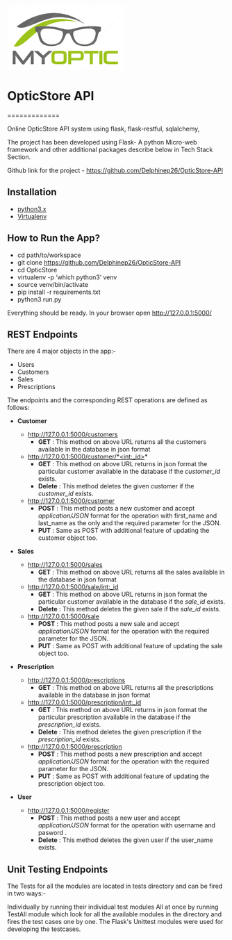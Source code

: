 ﻿![GitHub Logo](/img/logo.png)
# OpticStore API
=============

Online OpticStore API system using flask, flask-restful, sqlalchemy,


The project has been developed using Flask- A python Micro-web framework
and other additional packages describe below in Tech Stack Section.

Github link for the project - <https://github.com/Delphinep26/OpticStore-API>

Installation
------------

-   [python3.x](http://www.python.org)
-   [Virtualenv](https://virtualenv.pypa.io/en/stable/)

How to Run the App?
-------------------

-   cd path/to/workspace
-   git clone <https://github.com/Delphinep26/OpticStore-API>
-   cd OpticStore
-   virtualenv -p ‘which python3’ venv
-   source venv/bin/activate
-   pip install -r requirements.txt
-   python3 run.py

Everything should be ready. In your browser open
<http://127.0.0.1:5000/>

REST Endpoints
--------------

There are 4 major objects in the app:-

-   Users
-   Customers
-   Sales
-   Prescriptions

The endpoints and the corresponding REST operations are defined as
follows:

-   **Customer**
    -   http://127.0.0.1:5000/customers
        -   **GET** : This method on above URL returns all the
            customers available in the database in json format
    -   http://127.0.0.1:5000/customer/*<int:_id>*
         -   **GET** : This method on above URL returns in json format
         the particular customer available in the database if
         the *customer\_id* exists.
        -   **Delete** : This method deletes the given customer if the
         *customer\_id* exists.
    -   http://127.0.0.1:5000/customer
        -   **POST** : This method posts a new customer and accept
            *application/JSON* format for the operation with first_name
             and last_name as the only and the required parameter for the JSON.
        -   **PUT** : Same as POST with additional feature of updating
            the customer object too.

-   **Sales**
    -   http://127.0.0.1:5000/sales
        -   **GET** : This method on above URL returns all the
            sales available in the database in json format
    -   http://127.0.0.1:5000/sale/<int:_id>
         -   **GET** : This method on above URL returns in json format
         the particular customer available in the database if
         the *sale\_id* exists.
        -   **Delete** : This method deletes the given sale if the
         *sale\_id* exists.
    -   http://127.0.0.1:5000/sale
        -   **POST** : This method posts a new sale and accept
            *application/JSON* format for the operation with
            the required parameter for the JSON.
        -   **PUT** : Same as POST with additional feature of updating
            the sale object too.

-   **Prescription**
    -   http://127.0.0.1:5000/prescriptions
        -   **GET** : This method on above URL returns all the
            prescriptions available in the database in json format
    -   http://127.0.0.1:5000/prescription/<int:_id>
         -   **GET** : This method on above URL returns in json format
         the particular prescription available in the database if
         the *prescription\_id* exists.
        -   **Delete** : This method deletes the given prescription if the
         *prescription\_id* exists.
    -   http://127.0.0.1:5000/prescription
        -   **POST** : This method posts a new prescription and accept
            *application/JSON* format for the operation with
            the required parameter for the JSON.
        -   **PUT** : Same as POST with additional feature of updating
            the prescription object too.

-   **User**
    -   http://127.0.0.1:5000/register
        -   **POST** : This method posts a new user and accept
            *application/JSON* format for the operation with username and pasword .
        -   **Delete** : This method deletes the given user if the
            user_name exists.

Unit Testing Endpoints
----------------------

The Tests for all the modules are located in tests directory and can be fired in two ways:-

Individually by running their individual test modules
All at once by running TestAll module which look for all the available modules in the directory and fires the test cases one by one.
The Flask's Unittest modules were used for developing the testcases.
